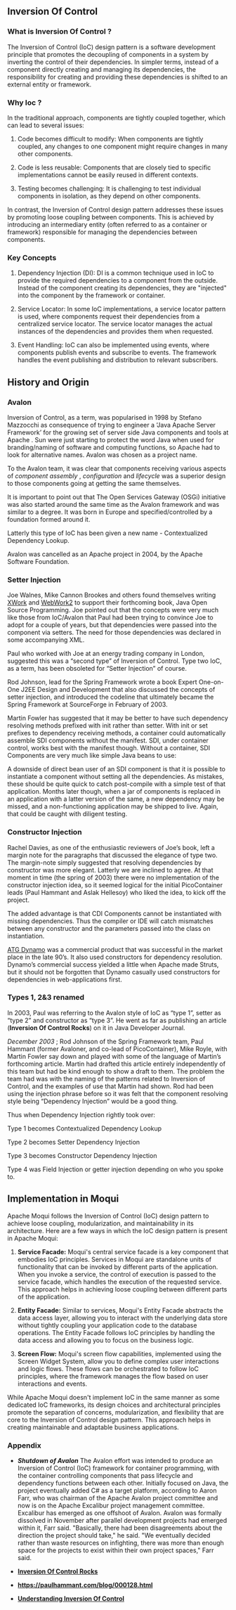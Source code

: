 ## Inversion Of Control

### What is Inversion Of Control ?
  
The Inversion of Control (IoC) design pattern is a software development principle that promotes the decoupling of components in a system by inverting the control of their dependencies. In simpler terms, instead of a component directly creating and managing its dependencies, the responsibility for creating and providing these dependencies is shifted to an external entity or framework.

### Why Ioc ? 
In the traditional approach, components are tightly coupled together, which can lead to several issues:

1.  Code becomes difficult to modify: When components are tightly coupled, any changes to one component might require changes in many other components.
    
2.  Code is less reusable: Components that are closely tied to specific implementations cannot be easily reused in different contexts.
    
3.  Testing becomes challenging: It is challenging to test individual components in isolation, as they depend on other components.
    
In contrast, the Inversion of Control design pattern addresses these issues by promoting loose coupling between components. This is achieved by introducing an intermediary entity (often referred to as a container or framework) responsible for managing the dependencies between components.

### Key Concepts

1.  Dependency Injection (DI): DI is a common technique used in IoC to provide the required dependencies to a component from the outside. Instead of the component creating its dependencies, they are "injected" into the component by the framework or container.
    
2.  Service Locator: In some IoC implementations, a service locator pattern is used, where components request their dependencies from a centralized service locator. The service locator manages the actual instances of the dependencies and provides them when requested.
    
3.  Event Handling: IoC can also be implemented using events, where components publish events and subscribe to events. The framework handles the event publishing and distribution to relevant subscribers.

## History and Origin 

### Avalon

Inversion of Control, as a term, was popularised in 1998 by  Stefano Mazzocchi  as consequence of trying to engineer a ‘Java Apache Server Framework’ for the growing set of server side Java components and tools at  Apache . Sun were just starting to protect the word Java when used for branding/naming of software and computing functions, so Apache had to look for alternative names. Avalon was chosen as a project name.

To the Avalon team, it was clear that components receiving various aspects of  _component assembly_  ,  _configuration_  and  _lifecycle_  was a superior design to those components going at getting the same themselves.

It is important to point out that The Open Services Gateway (OSGi) initiative was also started around the same time as the Avalon framework and was similar to a degree. It was born in Europe and specified/controlled by a foundation formed around it.

Latterly this type of IoC has been given a new name - Contextualized Dependency Lookup.

Avalon was cancelled as an Apache project in 2004, by the Apache Software Foundation.

### Setter Injection

Joe Walnes, Mike Cannon Brookes and others found themselves writing  [XWork](http://www.opensymphony.com/xwork/)  and  [WebWork2](http://www.opensymphony.com/webwork/)  to support their forthcoming book,  Java Open Source Programming. Joe pointed out that the concepts were very much like those from IoC/Avalon that Paul had been trying to convince Joe to adopt for a couple of years, but that dependencies were passed into the component via setters. The need for those dependencies was declared in some accompanying XML.

Paul who worked with Joe at an energy trading company in London, suggested this was a “second type” of Inversion of Control. Type two IoC, as a term, has been obsoleted for “Setter Injection” of course.

Rod Johnson, lead for the  Spring Framework wrote a book  Expert One-on-One J2EE Design and Development that also discussed the concepts of setter injection, and introduced the codeline that ultimately became the  Spring Framework at SourceForge in February of 2003.

Martin Fowler has suggested that it may be better to have such dependency resolving methods prefixed with init rather than setter. With init or set prefixes to dependency receiving methods, a container could automatically assemble SDI components without the manifest. SDI, under container control, works best with the manifest though. Without a container, SDI Components are very much like simple Java beans to use:

A downside of direct bean user of an SDI component is that it is possible to instantiate a component without setting all the dependencies. As mistakes, these should be quite quick to catch post-compile with a simple test of that application. Months later though, when a jar of components is replaced in an application with a latter version of the same, a new dependency may be missed, and a non-functioning application may be shipped to live. Again, that could be caught with diligent testing.

### Constructor Injection

Rachel Davies, as one of the enthusiastic reviewers of Joe’s book, left a margin note for the paragraphs that discussed the elegance of type two. The margin-note simply suggested that resolving dependencies by constructor was more elegant. Latterly we are inclined to agree. At that moment in time (the spring of 2003) there were no implementation of the constructor injection idea, so it seemed logical for the initial PicoContainer leads (Paul Hammant and Aslak Hellesoy) who liked the idea, to kick off the project.

The added advantage is that CDI Components cannot be instantiated with missing dependencies. Thus the compiler or IDE will catch mismatches between any constructor and the parameters passed into the class on instantiation.

[ATG Dynamo](http://www.atg.com/en/company/dynamo.jhtml)  was a commercial product that was successful in the market place in the late 90’s. It also used constructors for dependency resolution. Dynamo’s commercial success yielded a little when Apache made Struts, but it should not be forgotten that Dynamo casually used constructors for dependencies in web-applications first.

### Types 1, 2&3 renamed

In 2003, Paul was referring to the Avalon style of IoC as “type 1”, setter as “type 2” and constructor as “type 3”. He went as far as publishing an article (**Inversion Of Control Rocks**) on it in Java Developer Journal.

_December 2003_  ; Rod Johnson of the Spring Framework team, Paul Hammant (former Avaloner, and co-lead of PicoContainer), Mike Royle, with Martin Fowler say down and played with some of the language of Martin’s forthcoming article. Martin had drafted this article entirely independently of this team but had be kind enough to show a draft to them. The problem the team had was with the naming of the patterns related to Inversion of Control, and the examples of use that Martin had shown. Rod had been using the injection phrase before so it was felt that the component resolving style being “Dependency Injection” would be a good thing.

Thus when Dependency Injection rightly took over:

Type 1 becomes Contextualized Dependency Lookup

Type 2 becomes Setter Dependency Injection

Type 3 becomes Constructor Dependency Injection

Type 4 was Field Injection or getter injection depending on who you spoke to.

## Implementation in Moqui 

Apache Moqui follows the Inversion of Control (IoC) design pattern to achieve loose coupling, modularization, and maintainability in its architecture.
Here are a few ways in which the IoC design pattern is present in Apache Moqui:

1.  **Service Facade:** Moqui's central service facade is a key component that embodies IoC principles. Services in Moqui are standalone units of functionality that can be invoked by different parts of the application. When you invoke a service, the control of execution is passed to the service facade, which handles the execution of the requested service. This approach helps in achieving loose coupling between different parts of the application.
    
2.  **Entity Facade:** Similar to services, Moqui's Entity Facade abstracts the data access layer, allowing you to interact with the underlying data store without tightly coupling your application code to the database operations. The Entity Facade follows IoC principles by handling the data access and allowing you to focus on the business logic.
    
3.  **Screen Flow:** Moqui's screen flow capabilities, implemented using the Screen Widget System, allow you to define complex user interactions and logic flows. These flows can be orchestrated to follow IoC principles, where the framework manages the flow based on user interactions and events.
    

While Apache Moqui doesn't implement IoC in the same manner as some dedicated IoC frameworks, its design choices and architectural principles promote the separation of concerns, modularization, and flexibility that are core to the Inversion of Control design pattern. This approach helps in creating maintainable and adaptable business applications.

### Appendix
- _**Shutdown of Avalon**_
The Avalon effort was intended to produce an Inversion of Control (IoC) framework for container programming, with the container controlling components that pass lifecycle and dependency functions between each other. Initially focused on Java, the project eventually added C# as a target platform, according to Aaron Farr, who was chairman of the Apache Avalon project committee and now is on the Apache Excalibur project management committee. Excalibur has emerged as one offshoot of Avalon.
Avalon was formally dissolved in November after parallel development projects had emerged within it, Farr said. "Basically, there had been disagreements about the direction the project should take," he said.
"We eventually decided rather than waste resources on infighting, there was more than enough space for the projects to exist within their own project spaces," Farr said.

- [**Inversion Of Control Rocks**](https://paulhammant.com/files/JDJ_2003_12_IoC_Rocks-final.pdf)
- **https://paulhammant.com/blog/000128.html**
- [**Understanding Inversion Of Control**](https://medium.com/@amitkma/understanding-inversion-of-control-ioc-principle-163b1dc97454)

